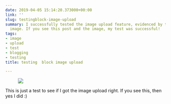 ```yaml
---
date: 2019-04-05 15:14:20.373000+00:00
link: ''
slug: testingblock-image-upload
summary: I successfully tested the image upload feature, evidenced by the accompanying
  image. If you see this post and the image, my test was successful!
tags:
- image
- upload
- test
- blogging
- testing
title: testing  block image upload

---
```

<figure><img src="/images/2019-04-05-testingblock-image-upload.jpeg"></figure>

This is just a test to see if I got the image upload right. If you see this, then yes I did :)


